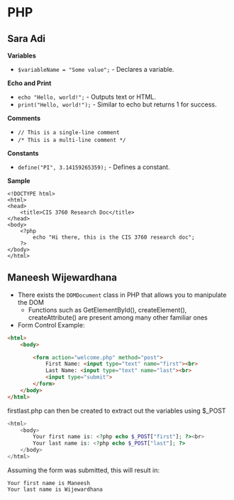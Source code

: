 # PHP

## Sara Adi
**Variables**
* `$variableName = "Some value";` - Declares a variable.

**Echo and Print**
* `echo "Hello, world!";` - Outputs text or HTML.
* `print("Hello, world!");` - Similar to echo but returns 1 for success.

**Comments**
* `// This is a single-line comment`
* `/* This is a multi-line comment */`

**Constants**
* `define("PI", 3.14159265359);` - Defines a constant.

**Sample**

```
<!DOCTYPE html>
<html>
<head>
    <title>CIS 3760 Research Doc</title>
</head>
<body>
    <?php
        echo "Hi there, this is the CIS 3760 research doc";
    ?>
</body>
</html>
```

## Maneesh Wijewardhana
-   There exists the `DOMDocument` class in PHP that allows you to manipulate the DOM
    -   Functions such as GetElementById(), createElement(), createAttribute() are present among many other familiar ones
-   Form Control Example:
```html
<html>
    <body>

        <form action="welcome.php" method="post">
            First Name: <input type="text" name="first"><br>
            Last Name: <input type="text" name="last"><br>
            <input type="submit">
        </form>
    </body>
</html>
```

firstlast.php can then be created to extract out the variables using $_POST
```php
<html>
    <body>
        Your first name is: <?php echo $_POST["first"]; ?><br>
        Your last name is: <?php echo $_POST["last"]; ?>
    </body>
</html>
```

Assuming the form was submitted, this will result in:

```
Your first name is Maneesh
Your last name is Wijewardhana
```

